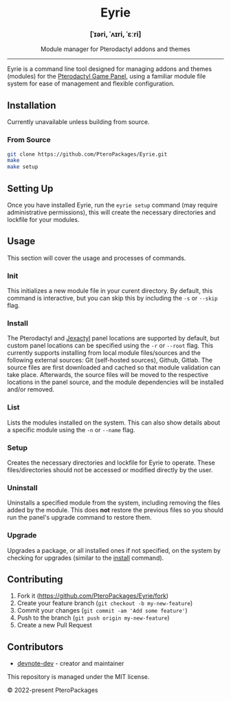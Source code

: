 <h1 align="center">Eyrie</h1>
<h3 align="center">[ˈɪəri, ˈʌɪri, ˈɛːri]</h3>
<p align="center">Module manager for Pterodactyl addons and themes</p>

---
Eyrie is a command line tool designed for managing addons and themes (modules) for the [Pterodactyl Game Panel](https://pterodactyl.io), using a familiar module file system for ease of management and flexible configuration.

## Installation
Currently unavailable unless building from source.

### From Source
```sh
git clone https://github.com/PteroPackages/Eyrie.git
make
make setup
```

## Setting Up
Once you have installed Eyrie, run the `eyrie setup` command (may require administrative permissions), this will create the necessary directories and lockfile for your modules.

## Usage
This section will cover the usage and processes of commands.

### Init
This initializes a new module file in your curent directory. By default, this command is interactive, but you can skip this by including the `-s` or `--skip` flag. <!-- module-file-doc ref -->

### Install
The Pterodactyl and [Jexactyl](https://jexactyl.com) panel locations are supported by default, but custom panel locations can be specified using the `-r` or `--root` flag. This currently supports installing from local module files/sources and the following external sources: Git (self-hosted sources), Github, Gitlab. The source files are first downloaded and cached so that module validation can take place. Afterwards, the source files will be moved to the respective locations in the panel source, and the module dependencies will be installed and/or removed.<!-- TODO: module-file-doc: depdendencies -->

### List
Lists the modules installed on the system. This can also show details about a specific module using the `-n` or `--name` flag.

### Setup
Creates the necessary directories and lockfile for Eyrie to operate. These files/directories should not be accessed or modified directly by the user.

### Uninstall
Uninstalls a specified module from the system, including removing the files added by the module. This does **not** restore the previous files so you should run the panel's upgrade command to restore them.

### Upgrade
Upgrades a package, or all installed ones if not specified, on the system by checking for upgrades (similar to the [install](#install) command).

## Contributing
1. Fork it (<https://github.com/PteroPackages/Eyrie/fork>)
2. Create your feature branch (`git checkout -b my-new-feature`)
3. Commit your changes (`git commit -am 'Add some feature'`)
4. Push to the branch (`git push origin my-new-feature`)
5. Create a new Pull Request

## Contributors
- [devnote-dev](https://github.com/devnote-dev) - creator and maintainer

This repository is managed under the MIT license.

© 2022-present PteroPackages
